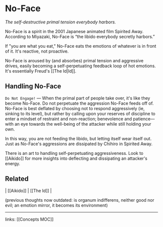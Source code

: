 # No-Face
*The self-destructive primal tension everybody harbors.*  

No-Face is a spirit in the 2001 Japanese animated film Spirited Away. According to Miyazaki, No-Face is “the libido everybody secretly harbors.” 

If "you are what you eat," No-Face eats the emotions of whatever is in front of it. It's reactive, not proactive.

No-Face is aroused by (and absorbes) primal tension and aggressive drives, easily becoming a self-perpetuating feedback loop of hot emotions. It's essentially Freud's [[The Id|Id]].

## Handling No-Face
`Do Not Engage!` — When the primal part of people take over, it's like they become No-Face. Do not perpetuate the aggression No-Face feeds off of. No-Face is best deflated by choosing not to respond aggressively (ie, sinking to its level), but rather by calling upon your reserves of discipline to enter a mindset of restraint and non-reaction; benevolence and patience—with an eye towards the well-being of the attacker while still holding your own.

In this way, you are not feeding the libido, but letting itself wear itself out. Just as No-Face's aggressions are dissipated by Chihiro in Spirited Away.
 
 There is an art to handling self-perpetuating aggressiveness. Look to [[Aikido]] for more insights into deflecting and dissipating an attacker's energy.

## Related
| [[Aikido]] | [[The Id]] | 

(previous thoughts now outdated: is organum indifferens, neither good nor evil; an emotion mirror, it becomes its environment)

---
links: [[Concepts MOC]]


